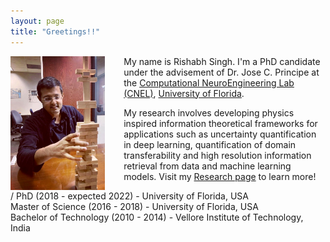 ```yaml
---
layout: page
title: "Greetings!!"
---
```

<img style="float: left; padding-right:30px" src="assets/me.JPG" width="30%" height="30%">My name is Rishabh Singh. I'm a PhD candidate under the advisement of Dr. Jose C. Principe at the [Computational NeuroEngineering Lab (CNEL)](http://www.cnel.ufl.edu), [University of Florida](https://www.ufl.edu).

My research involves developing physics inspired information theoretical frameworks for applications such as uncertainty quantification in deep learning, quantification of domain transferability and high resolution information retrieval from data and machine learning models. Visit my [Research page](research.md) to learn more!

/
PhD (2018 - expected 2022) - University of Florida, USA\
Master of Science (2016 - 2018) - University of Florida, USA\
Bachelor of Technology (2010 - 2014) - Vellore Institute of Technology, India
